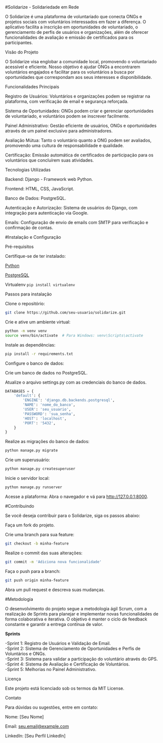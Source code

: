 #Solidarize - Solidariedade em Rede

O Solidarize é uma plataforma de voluntariado que conecta ONGs e projetos sociais com voluntários interessados em fazer a diferença. O aplicativo facilita a inscrição em oportunidades de voluntariado, o gerenciamento de perfis de usuários e organizações, além de oferecer funcionalidades de avaliação e emissão de certificados para os participantes.

Visão do Projeto

O Solidarize visa englobar a comunidade local, promovendo o voluntariado acessível e eficiente. Nosso objetivo é ajudar ONGs a encontrarem voluntários engajados e facilitar para os voluntários a busca por oportunidades que correspondam aos seus interesses e disponibilidade.

Funcionalidades Principais

Registro de Usuários: Voluntários e organizações podem se registrar na plataforma, com verificação de email e segurança reforçada.

Sistema de Oportunidades: ONGs podem criar e gerenciar oportunidades de voluntariado, e voluntários podem se inscrever facilmente.

Painel Administrativo: Gestão eficiente de usuários, ONGs e oportunidades através de um painel exclusivo para administradores.

Avaliação Mútua: Tanto o voluntário quanto a ONG podem ser avaliados, promovendo uma cultura de responsabilidade e qualidade.

Certificação: Emissão automática de certificados de participação para os voluntários que concluírem suas atividades.

Tecnologias Utilizadas

Backend: Django - Framework web Python.

Frontend: HTML, CSS, JavaScript.

Banco de Dados: PostgreSQL.

Autenticação e Autorização: Sistema de usuários do Django, com integração para autenticação via Google.

Emails: Configuração de envio de emails com SMTP para verificação e confirmação de contas.

#Instalação e Configuração

Pré-requisitos

Certifique-se de ter instalado:

[Python](https://www.python.org/downloads/)

[PostgreSQL](https://www.postgresql.org/download/)

Virtualenv ``` pip install virtualenv ```

Passos para instalação

Clone o repositório:

```sh
git clone https://github.com/seu-usuario/solidarize.git
```

Crie e ative um ambiente virtual:

```sh
python -m venv venv
source venv/bin/activate  # Para Windows: venv\Scripts\activate
```

Instale as dependências:

```sh
pip install -r requirements.txt
```

Configure o banco de dados:

Crie um banco de dados no PostgreSQL.

Atualize o arquivo settings.py com as credenciais do banco de dados.

```py
DATABASES = {
    'default': {
        'ENGINE': 'django.db.backends.postgresql',
        'NAME': 'nome_do_banco',
        'USER': 'seu_usuario',
        'PASSWORD': 'sua_senha',
        'HOST': 'localhost',
        'PORT': '5432',
    }
}
```
Realize as migrações do banco de dados:

```sh
python manage.py migrate
```

Crie um superusuário:

```sh
python manage.py createsuperuser
```

Inicie o servidor local:

```sh
python manage.py runserver
```

Acesse a plataforma: Abra o navegador e vá para http://127.0.0.1:8000.

#Contribuindo

Se você deseja contribuir para o Solidarize, siga os passos abaixo:

Faça um fork do projeto.

Crie uma branch para sua feature:
```sh
git checkout -b minha-feature
```

Realize o commit das suas alterações:
```sh
git commit -m 'Adiciona nova funcionalidade'
```

Faça o push para a branch:
```sh
git push origin minha-feature
```

Abra um pull request e descreva suas mudanças.

#Metodologia

O desenvolvimento do projeto segue a metodologia ágil Scrum, com a realização de Sprints para planejar e implementar novas funcionalidades de forma colaborativa e iterativa. O objetivo é manter o ciclo de feedback constante e garantir a entrega contínua de valor.

**Sprints**

-Sprint 1: Registro de Usuários e Validação de Email.  
-Sprint 2: Sistema de Gerenciamento de Oportunidades e Perfis de Voluntários e ONGs.  
-Sprint 3: Sistema para validar a participação do voluntário através do GPS.  
-Sprint 4: Sistema de Avaliação e Certificação de Voluntários.  
-Sprint 5: Melhorias no Painel Administrativo.  

Licença

Este projeto está licenciado sob os termos da MIT License.

Contato

Para dúvidas ou sugestões, entre em contato:

Nome: [Seu Nome]

Email: seu.email@example.com

LinkedIn: [Seu Perfil LinkedIn]

